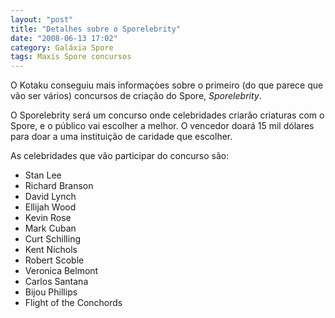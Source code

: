 ```yaml
---
layout: "post"
title: "Detalhes sobre o Sporelebrity"
date: "2008-06-13 17:02"
category: Galáxia Spore
tags: Maxis Spore concursos
---
```

O Kotaku conseguiu mais informaçòes sobre o primeiro (do que parece que vão ser vários) concursos de criação do Spore, _Sporelebrity_.

O Sporelebrity será um concurso onde celebridades criarão criaturas com o Spore, e o público vai escolher a melhor. O vencedor doará 15 mil dólares para doar a uma instituição de caridade que escolher.

As celebridades que vão participar do concurso são:

- Stan Lee
- Richard Branson
- David Lynch
- Ellijah Wood
- Kevin Rose
- Mark Cuban
- Curt Schilling
- Kent Nichols
- Robert Scoble
- Veronica Belmont
- Carlos Santana
- Bijou Phillips
- Flight of the Conchords
